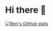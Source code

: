 # Hi there 👋


[![Ben's GitHub stats](https://github-readme-stats.vercel.app/api?username=BenJMcCarty)](https://github.com/BenJMcCarty/github-readme-stats)


<!--
**BenJMcCarty/BenJMcCarty** is a ✨ _special_ ✨ repository because its `README.md` (this file) appears on your GitHub profile.

Here are some ideas to get you started:

- 🔭 I’m currently working on ...
- 🌱 I’m currently learning ...
- 👯 I’m looking to collaborate on ...
- 🤔 I’m looking for help with ...
- 💬 Ask me about ...
- 📫 How to reach me: ...
- 😄 Pronouns: ...
- ⚡ Fun fact: ...
-->
